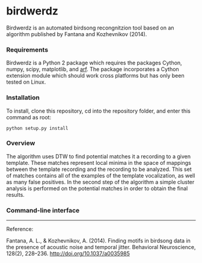 # birdwerdz

Birdwerdz is an automated birdsong recongnitzion tool based on an algorithm published by Fantana 
and Kozhevnikov (2014). 

### Requirements
Birdwerdz is a Python 2 package which requires the packages Cython, numpy, scipy, matplotlib, and [arf](https://github.com/margoliashlab/arf). The package incorporates a Cython extension module which should work cross platforms but has only been tested on Linux.

### Installation
To install, clone this repository, cd into the repository folder, and enter this command as root:

    python setup.py install

### Overview
The algorithm uses DTW to find potential matches it a recording to a given template.  These 
matches represent local minima in the space of mappings between the template recording 
and the recording to be analyzed.  This set of matches contains all of the examples of the 
template vocalization, as well as many false positives.  In the second step of the algorithm a 
simple cluster analysis is performed on the potential matches in order to obtain the final 
results.
  
### Command-line interface


-----------
Reference:

Fantana, A. L., & Kozhevnikov, A. (2014). Finding motifs in birdsong data in the presence of acoustic noise and temporal jitter. Behavioral Neuroscience, 128(2), 228–236. http://doi.org/10.1037/a0035985
